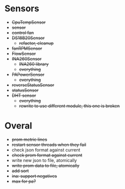 # Sensors
* ~~CpuTempSensor~~
 * ~~sensor~~
 * ~~control fan~~
* ~~DS18B20Sensor~~
  * ~~refactor, cleanup~~
* ~~fanRPMSensor~~
* ~~FlowSensor~~
* ~~INA260Sensor~~
  * ~~INA260 library~~
  * ~~everything~~
* ~~PAPowerSensor~~
  * ~~everything~~
* ~~reverseStatusSensor~~
* ~~statusSensor~~
* ~~DHT sensor~~
  * ~~everything~~
  * ~~rewrite to use different module, this one is broken~~

# Overal
* ~~prom metric lines~~
* ~~restart sensor threads when they fail~~
* check json format against current
* ~~check prom format against current~~
* write new json to file, atomically
* ~~write prom data to file, atomically~~
* ~~add sort~~
* ~~ina: support negatives~~
* ~~max for pa?~~